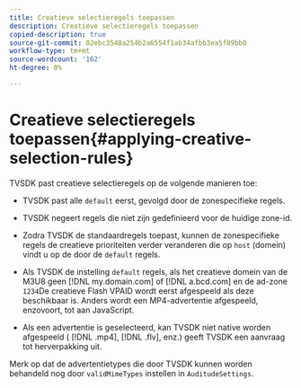 ```yaml
---
title: Creatieve selectieregels toepassen
description: Creatieve selectieregels toepassen
copied-description: true
source-git-commit: 02ebc3548a254b2a6554f1ab34afbb3ea5f09bb8
workflow-type: tm+mt
source-wordcount: '162'
ht-degree: 0%

---
```


# Creatieve selectieregels toepassen{#applying-creative-selection-rules}

TVSDK past creatieve selectieregels op de volgende manieren toe:

* TVSDK past alle `default` eerst, gevolgd door de zonespecifieke regels.
* TVSDK negeert regels die niet zijn gedefinieerd voor de huidige zone-id.
* Zodra TVSDK de standaardregels toepast, kunnen de zonespecifieke regels de creatieve prioriteiten verder veranderen die op `host` (domein) vindt u op de door de `default` regels.

* Als TVSDK de instelling `default` regels, als het creatieve domein van de M3U8 geen [!DNL my.domain.com] of [!DNL a.bcd.com] en de ad-zone `1234`De creatieve Flash VPAID wordt eerst afgespeeld als deze beschikbaar is. Anders wordt een MP4-advertentie afgespeeld, enzovoort, tot aan JavaScript.

* Als een advertentie is geselecteerd, kan TVSDK niet native worden afgespeeld ( [!DNL .mp4], [!DNL .flv], enz.) geeft TVSDK een aanvraag tot herverpakking uit.

Merk op dat de advertentietypes die door TVSDK kunnen worden behandeld nog door `validMimeTypes` instellen in `AuditudeSettings`.
